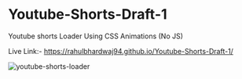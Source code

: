 # Youtube-Shorts-Draft-1
Youtube shorts Loader Using CSS Animations (No JS)


Live Link:- https://rahulbhardwaj94.github.io/Youtube-Shorts-Draft-1/

![youtube-shorts-loader](https://user-images.githubusercontent.com/46758022/158072802-194b9112-79ca-4af5-8e38-e5b0afbfc323.png)
